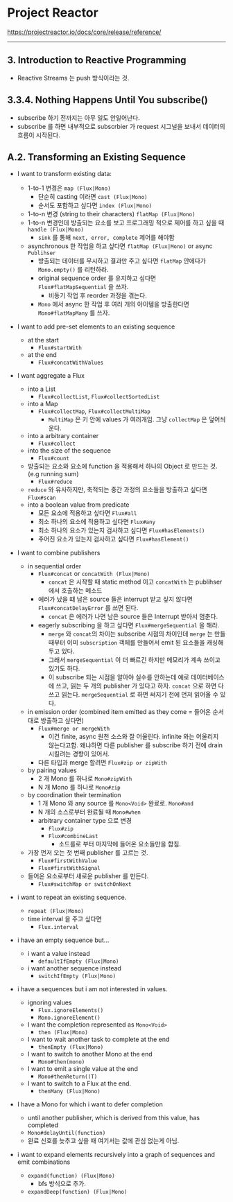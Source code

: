# Project Reactor 

https://projectreactor.io/docs/core/release/reference/

***

## 3. Introduction to Reactive Programming

- Reactive Streams 는 push 방식이라는 것. 

## 3.3.4. Nothing Happens Until You subscribe()

- subscribe 하기 전까지는 아무 일도 안일어난다. 
- subscribe 를 하면 내부적으로 subscrbier 가 request 시그널을 보내서 데이터의 흐름이 시작된다. 

## A.2. Transforming an Existing Sequence

- I want to transform existing data:
  - 1-to-1 변경은 `map (Flux|Mono)`
    - 단순히 casting 이라면 `cast (Flux|Mono)`
    - 순서도 포함하고 싶다면 `index (Flux|Mono)`
  - 1-to-n 변경 (string to their characters) `flatMap (Flux|Mono)`
  - 1-to-n 변경인데 방출되는 요소를 보고 프로그래밍 적으로 제어를 하고 싶을 때 `handle (Flux|Mono)`
    - `sink` 를 통해 `next, error, complete` 제어를 해야함
  - asynchronous 한 작업을 하고 싶다면 `flatMap (Flux|Mono)` or async `Publihser`
    - 방출되는 데이터를 무시하고 결과만 주고 싶다면 `flatMap` 안에다가 `Mono.empty()` 를 리턴하라.
    - original sequence order 를 유지하고 싶다면 `Flux#flatMapSequential` 을 쓰자.
      - 비동기 작업 후 reorder 과정을 겪는다.
    - `Mono` 에서 async 한 작업 후 여러 개의 아이템을 방출한다면 `Mono#flatMapMany` 를 쓰자. 

- I want to add pre-set elements to an existing sequence
  - at the start
    - `Flux#startWith`
  - at the end 
    - `Flux#concatWithValues`

- I want aggregate a Flux 
  - into a List
    - `Flux#collectList`, `Flux#collectSortedList`
  - into a Map
    - `Flux#collectMap`, `Flux#collectMultiMap`
      - `MultiMap` 은 키 안에 values 가 여러개임. 그냥 `collectMap` 은 덮어씌운다. 
  - into a arbitrary container
    - `Flux#collect`
  - into the size of the sequence 
    - `Flux#count`
  - 방출되는 요소와 요소에 function 을 적용해서 하나의 Object 로 만드는 것. (e.g running sum) 
    - `Flux#reduce`
  - `reduce` 와 유사하지만, 축적되는 중간 과정의 요소들을 방출하고 싶다면 `Flux#scan`
  - into a boolean value from predicate
    - 모든 요소에 적용하고 싶다면 `Flux#all`
    - 최소 하나의 요소에 적용하고 싶다면 `Flux#any`
    - 최소 하나의 요소가 있는지 검사하고 싶다면 `Flux#hasElements()`
    - 주어진 요소가 있는지 검사하고 싶다면 `Flux#hasElement()`

- I want to combine publishers
  - in sequential order
    - `Flux#concat` or `concatWith (Flux|Mono)`
      - `concat` 은 시작할 때 static method 이고 `concatWith` 는 publihser 에서 호출하는 메소드 
    - 에러가 났을 떄 남은 source 들은 interrupt 받고 싶지 않다면 `Flux#concatDelayError` 를 쓰면 된다. 
      - `concat` 은 에러가 나면 남은 source 들은 Interrupt 받아서 멈춘다. 
    - eagerly subscribing 을 하고 싶다면 `Flux#mergeSequential` 을 해라.
      - `merge` 와 `concat`의 차이는 subscribe 시점의 차이인데 `merge` 는 만들 때부터 이미 `subscription` 객체를 만들어서 emit 된 요소들을 캐싱해두고 있다.
      - 그래서 `mergeSequential` 이 더 빠르긴 하지만 메모리가 계속 쓰이고 있기도 하다. 
      - 이 subscribe 되는 시점을 알아야 실수를 안하는데 예로 데이터베이스에 쓰고, 읽는 두 개의 publisher 가 있다고 하자. `concat` 으로 하면 다 쓰고 읽는다. `mergeSequential` 로 하면 써지기 전에 먼저 읽어올 수 있다.
  - in emission order (combined item emitted as they come = 들어온 순서대로 방출하고 싶다면)
    - `Flux#merge or mergeWith`
      - 이건 finite, async 원천 소스와 잘 어울린다. infinite 와는 어울리지 않는다고함. 왜냐하면 다른 publisher 를 subscribe 하기 전에 drain 시킬려는 경향이 있어서. 
    - 다른 타입과 merge 할려면 `Flux#zip or zipWith`
  - by pairing values
    - 2 개 Mono 를 하나로 `Mono#zipWith`
    - N 개 Mono 를 하나로 `Mono#zip`
  - by coordination their termination 
    - 1 개 Mono 와 any source 를 `Mono<Void>` 완료로. `Mono#and`
    - N 개의 소스로부터 완료될 때 `Mono#when`
    - arbitrary container type 으로 변경 
      - `Flux#zip`
      - `Flux#combineLast`
        - 소드를로 부터 마지막에 들어온 요소들만을 합침. 
  - 가장 먼저 오는 첫 번째 publisher 를 고르는 것.
    - `Flux#firstWithValue`
    - `Flux#firstWithSignal`
  - 들어온 요소로부터 새로운 publisher 를 만든다. 
    - `Flux#switchMap or switchOnNext`

- i want to repeat an existing sequence. 
  - `repeat (Flux|Mono)`
  - time interval 을 주고 싶다면 
    - `Flux.interval`

- i have an empty sequence but...
  - i want a value instead 
    - `defaultIfEmpty (Flux|Mono)`
  - i want another sequence instead 
    - `switchIfEmpty (Flux|Mono)`

- i have a sequences but i am not interested in values.
  - ignoring values
    - `Flux.ignoreElements()`
    - `Mono.ignoreElement()`
  - I want the completion represented as `Mono<Void>`
    - `then (Flux|Mono)`
  - I want to wait another task to complete at the end
    - `thenEmpty (Flux|Mono)`
  - I want to switch to another Mono at the end
    - `Mono#then(mono)`
  - I want to emit a single value at the end
    - `Mono#thenReturn((T)`
  - I want to switch to a Flux at the end.
    - `thenMany (Flux|Mono)`

- I have a Mono for which i want to defer completion
  - until another publisher, which is derived from this value, has completed
  - `Mono#delayUntil(function)`
  - 완료 신호를 늦추고 싶을 때 여기서는 값에 관심 없는게 아님. 

- i want to expand elements recursively into a graph of sequences and emit combinations
  - `expand(function) (Flux|Mono)`
    - bfs 방식으로 추가. 
  - `expandDeep(function) (Flux|Mono)`

